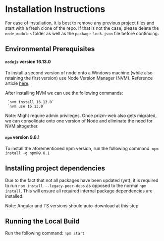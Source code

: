 # Installation Instructions 

For ease of installation, it is best to remove any previous project files and start with a fresh clone of the repo. If that is not the case, please delete the `node_modules` folder as well as the `package-lock.json` file before continuing. 

## Environmental Prerequisites 

 #### `nodejs` version 16.13.0 ####
 
  To install a second version of node onto a Windows machine (while also retaining the first version) use Node Version Manager (NVM). Reference article [here](https://www.sitepoint.com/quick-tip-multiple-versions-node-nvm/).
  
  After installing NVM we can use the following commands:
   
     `nvm install 16.13.0`
     `nvm use 16.13.0`
     
  Note: Might require admin privileges. Once prizm-web also gets migrated, we can consolidate onto one version of Node and eliminate the need for NVM altogether.
  
 #### `npm` version 9.8.1 ####

  To install the aforementioned npm version, run the following command: `npm install -g npm@9.8.1` 


  ## Installing project dependencies 
  
  Due to the fact that not all packages have been updated (yet), it is required to run `npm install --legacy-peer-deps` as opposed to the normal `npm install`. This will ensure all required internal package dependencies are installed. 
  
  Note: Angular and TS versions should auto-download at this step
  
  ## Running the Local Build 
  
  Run the following command: `npm start` 
  
